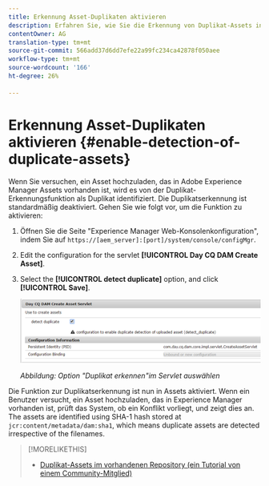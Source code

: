 ```yaml
---
title: Erkennung Asset-Duplikaten aktivieren
description: Erfahren Sie, wie Sie die Erkennung von Duplikat-Assets in Experience Manager aktivieren.
contentOwner: AG
translation-type: tm+mt
source-git-commit: 566add37d6dd7efe22a99fc234ca42878f050aee
workflow-type: tm+mt
source-wordcount: '166'
ht-degree: 26%

---
```



# Erkennung Asset-Duplikaten aktivieren {#enable-detection-of-duplicate-assets}

Wenn Sie versuchen, ein Asset hochzuladen, das in Adobe Experience Manager Assets vorhanden ist, wird es von der Duplikat-Erkennungsfunktion als Duplikat identifiziert. Die Duplikatserkennung ist standardmäßig deaktiviert. Gehen Sie wie folgt vor, um die Funktion zu aktivieren:

1. Öffnen Sie die Seite &quot;Experience Manager Web-Konsolenkonfiguration&quot;, indem Sie auf `https://[aem_server]:[port]/system/console/configMgr`.
1. Edit the configuration for the servlet **[!UICONTROL Day CQ DAM Create Asset]**.
1. Select the **[!UICONTROL detect duplicate]** option, and click **[!UICONTROL Save]**.

   ![Auswahl der Option „Duplikat erkennen“ im Servlet](assets/chlimage_1-377.png)

   *Abbildung: Option &quot;Duplikat erkennen&quot;im Servlet auswählen*

Die Funktion zur Duplikatserkennung ist nun in Assets aktiviert. Wenn ein Benutzer versucht, ein Asset hochzuladen, das in Experience Manager vorhanden ist, prüft das System, ob ein Konflikt vorliegt, und zeigt dies an. The assets are identified using SHA-1 hash stored at `jcr:content/metadata/dam:sha1`, which means duplicate assets are detected irrespective of the filenames.

>[!MORELIKETHIS]
>
>* [Duplikat-Assets im vorhandenen Repository (ein Tutorial von einem Community-Mitglied)](https://experience-aem.blogspot.com/2019/06/aem-65-find-duplicate-assets-binaries-in-existing-repository.html)

